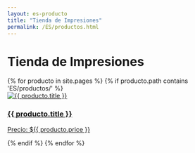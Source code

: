 ```yaml
---
layout: es-producto
title: "Tienda de Impresiones"
permalink: /ES/productos.html
---
```


# Tienda de Impresiones

<div class="productos-container">
  {% for producto in site.pages %}
    {% if producto.path contains 'ES/productos/' %}
      <div class="producto-card">
        <a href="{{ producto.url }}">
          <img src="{{ producto.image }}" alt="{{ producto.title }}">
          <h3>{{ producto.title }}</h3>
          <p>Precio: ${{ producto.price }}</p>
        </a>
      </div>
    {% endif %}
  {% endfor %}
</div>
